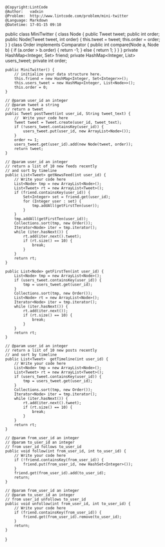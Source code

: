 ```
@Copyright:LintCode
@Author:   vadxin
@Problem:  http://www.lintcode.com/problem/mini-twitter
@Language: Markdown
@Datetime: 17-01-15 09:10
```

public class MiniTwitter {
    class Node {
        public Tweet tweet;
        public int order;
        public Node(Tweet tweet, int order) {
            this.tweet = tweet;
            this.order = order;
        }
    }
    class Order implements Comparator<Node> {
        public int compare(Node a, Node b) {
            if (a.order > b.order) {
                return -1;
            } else {
                return 1;
            }
        }
    }
    private HashMap<Integer, Set<Integer>> friend;
    private HashMap<Integer, List<Node>> users_tweet;
    private int order;
    
    public MiniTwitter() {
        // initialize your data structure here.
        this.friend = new HashMap<Integer, Set<Integer>>();
        this.users_tweet = new HashMap<Integer, List<Node>>();
        this.order = 0;
    }

    // @param user_id an integer
    // @param tweet a string
    // return a tweet
    public Tweet postTweet(int user_id, String tweet_text) {
        //  Write your code here
        Tweet tweet = Tweet.create(user_id, tweet_text);
        if (!users_tweet.containsKey(user_id)) {
            users_tweet.put(user_id, new ArrayList<Node>());
        }
        order += 1;
        users_tweet.get(user_id).add(new Node(tweet, order));
        return tweet;
    }

    // @param user_id an integer
    // return a list of 10 new feeds recently
    // and sort by timeline
    public List<Tweet> getNewsFeed(int user_id) {
        // Write your code here
        List<Node> tmp = new ArrayList<Node>();
        List<Tweet> rt = new ArrayList<Tweet>();
        if (friend.containsKey(user_id)) {
            Set<Integer> set = friend.get(user_id);
            for (Integer user : set) {
                tmp.addAll(getFirstTen(user));
            }
        }
        tmp.addAll(getFirstTen(user_id));
        Collections.sort(tmp, new Order());
        Iterator<Node> iter = tmp.iterator();
        while (iter.hasNext()) {
            rt.add(iter.next().tweet);
            if (rt.size() == 10) {
                break;
            }
        }
        return rt;
    }
    
    public List<Node> getFirstTen(int user_id) {
        List<Node> tmp = new ArrayList<Node>();
        if (users_tweet.containsKey(user_id)) {
            tmp = users_tweet.get(user_id);
        }
        Collections.sort(tmp, new Order());
        List<Node> rt = new ArrayList<Node>();
        Iterator<Node> iter = tmp.iterator();
        while (iter.hasNext()) {
            rt.add(iter.next());
            if (rt.size() == 10) {
                break;
            }
        }
        return rt;
    }
        
    // @param user_id an integer
    // return a list of 10 new posts recently
    // and sort by timeline
    public List<Tweet>  getTimeline(int user_id) {
        // Write your code here
        List<Node> tmp = new ArrayList<Node>();
        List<Tweet> rt = new ArrayList<Tweet>();
        if (users_tweet.containsKey(user_id)) {
            tmp = users_tweet.get(user_id);
        }
        Collections.sort(tmp, new Order());
        Iterator<Node> iter = tmp.iterator();
        while (iter.hasNext()) {
            rt.add(iter.next().tweet);
            if (rt.size() == 10) {
                break;
            }
        }
        return rt;
    }

    // @param from_user_id an integer
    // @param to_user_id an integer
    // from user_id follows to_user_id
    public void follow(int from_user_id, int to_user_id) {
        // Write your code here
        if (!friend.containsKey(from_user_id)) {
            friend.put(from_user_id, new HashSet<Integer>());
        }
        friend.get(from_user_id).add(to_user_id);
        return;
    }

    // @param from_user_id an integer
    // @param to_user_id an integer
    // from user_id unfollows to_user_id
    public void unfollow(int from_user_id, int to_user_id) {
        // Write your code here
        if (friend.containsKey(from_user_id)) {
            friend.get(from_user_id).remove(to_user_id);
        }
        return;
    }
}